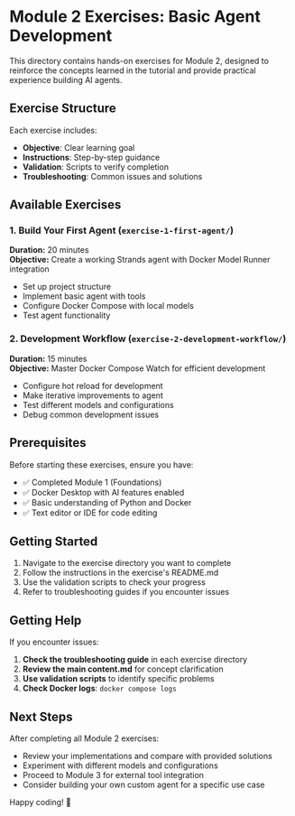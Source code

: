 # Module 2 Exercises: Basic Agent Development

This directory contains hands-on exercises for Module 2, designed to reinforce the concepts learned in the tutorial and provide practical experience building AI agents.

## Exercise Structure

Each exercise includes:
- **Objective**: Clear learning goal
- **Instructions**: Step-by-step guidance
- **Validation**: Scripts to verify completion
- **Troubleshooting**: Common issues and solutions

## Available Exercises

### 1. Build Your First Agent (`exercise-1-first-agent/`)
**Duration:** 20 minutes  
**Objective:** Create a working Strands agent with Docker Model Runner integration

- Set up project structure
- Implement basic agent with tools
- Configure Docker Compose with local models
- Test agent functionality

### 2. Development Workflow (`exercise-2-development-workflow/`)
**Duration:** 15 minutes  
**Objective:** Master Docker Compose Watch for efficient development

- Configure hot reload for development
- Make iterative improvements to agent
- Test different models and configurations
- Debug common development issues

## Prerequisites

Before starting these exercises, ensure you have:
- ✅ Completed Module 1 (Foundations)
- ✅ Docker Desktop with AI features enabled
- ✅ Basic understanding of Python and Docker
- ✅ Text editor or IDE for code editing

## Getting Started

1. Navigate to the exercise directory you want to complete
2. Follow the instructions in the exercise's README.md
3. Use the validation scripts to check your progress
4. Refer to troubleshooting guides if you encounter issues

## Getting Help

If you encounter issues:

1. **Check the troubleshooting guide** in each exercise directory
2. **Review the main content.md** for concept clarification
3. **Use validation scripts** to identify specific problems
4. **Check Docker logs**: `docker compose logs`

## Next Steps

After completing all Module 2 exercises:
- Review your implementations and compare with provided solutions
- Experiment with different models and configurations
- Proceed to Module 3 for external tool integration
- Consider building your own custom agent for a specific use case

Happy coding! 🚀